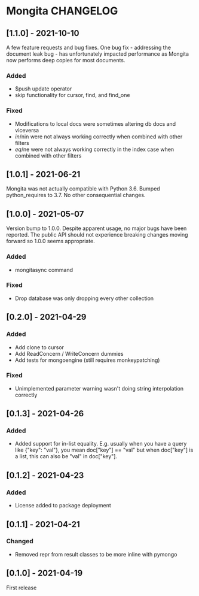 # Mongita CHANGELOG

## [1.1.0] - 2021-10-10
A few feature requests and bug fixes. One bug fix - addressing the document leak bug -
has unfortunately impacted performance as Mongita now performs deep copies for most documents.

### Added
- $push update operator
- skip functionality for cursor, find, and find_one

### Fixed
- Modifications to local docs were sometimes altering db docs and viceversa
- $in/$nin were not always working correctly when combined with other filters
- $eq/$ne were not always working correctly in the index case when combined with other filters


## [1.0.1] - 2021-06-21
Mongita was not actually compatible with Python 3.6. Bumped python_requires to 3.7. No other consequential changes.


## [1.0.0] - 2021-05-07
Version bump to 1.0.0. Despite apparent usage, no major bugs have been reported. The public API should not experience breaking changes moving forward so 1.0.0 seems appropriate.

### Added
- mongitasync command

### Fixed
- Drop database was only dropping every other collection


## [0.2.0] - 2021-04-29
### Added
- Add clone to cursor
- Add ReadConcern / WriteConcern dummies
- Add tests for mongoengine (still requires monkeypatching)

### Fixed
- Unimplemented parameter warning wasn't doing string interpolation correctly


## [0.1.3] - 2021-04-26
### Added
- Added support for in-list equality. E.g. usually when you have a query like
  {"key": "val"}, you mean doc["key"] == "val" but when doc["key"] is a list,
  this can also be "val" in doc["key"].


## [0.1.2] - 2021-04-23
### Added
- License added to package deployment


## [0.1.1] - 2021-04-21
### Changed
- Removed repr from result classes to be more inline with pymongo


## [0.1.0] - 2021-04-19
First release
